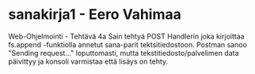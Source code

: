 # sanakirja1 - Eero Vahimaa
Web-Ohjelmointi - Tehtävä 4a
Sain tehtyä POST Handlerin joka kirjoittaa fs.append -funktiolla annetut sana-parit tektsitiedostoon. Postman sanoo "Sending request..." loputtomasti, mutta tekstitiedosto/palvelimen data päivittyy ja konsoli varmistaa että lisäys on tehty.
